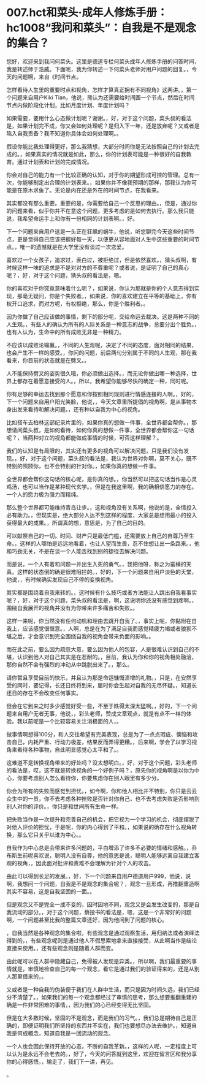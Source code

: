 # 007.hct和菜头·成年人修炼手册：hc1008“我问和菜头”：自我是不是观念的集合？

您好，欢迎来到我问何菜头。这里是德道专栏何菜头成年人修炼手册的问答时间，我是转述师于浩威。下面呢，我为你转述一下何菜头老师对用户问题的回复。，今天的问题啊，来自《时间节点。

怎样看待人生里的重要时点和视角，怎样才算真正拥有不同视角》这两讲。，第一个问题来自用户Kiki Tian，他说，熊认为还需要给时间画一个节点，然后在时间节点内做阶段化计划，比如月度计划、年度计划吗？

如果需要，要用什么心态做计划呢？谢谢。，好，对于这个问题，菜头叔的看法是，如果计划完不成，你又会如何处理呢？是归入下一年，还是放弃呢？又或者是陷入自我责备？我不知道你具体会如何处理啊。。

假设你能比我处理得更好，那么我猜想，大部分时间你是无法按照自己的计划去完成的。，如果真实的情况就是如此，那么，你的计划表可能是一种很好的自我教育。通过计划表和计划的完成情况。

你会对自己的能力有一个比较正确的认知，对于你的期望形成可控的管理。总有一次，你能够制定出合理的计划表来。，如果你并不像我预期的那样，那我认为你可能是在原木求鱼了。无论是内在还是外在的时间节点，在我看来。

其实都没有那么重要。重要的是，你需要给自己一个反思的理由。，但是，通过你的问题来看，似乎你并不在意这个问题，更多考虑的是如何去执行。那么我只能说，我希望命运手上和你有一份相同的计划表啊。，好。

下一个问题来自用户这是一头正在狂飙的蜗牛，他说，听您聊完今天这些时间节点，更是觉得自己应该把握好每一天，以便更从容地面对人生中这些重要的时间节点。，唯一的遗憾就是在大学里没有谈过一次恋爱。

喜欢过一个女孩子，追求过，表白过，被拒绝过，但是依然喜欢。，猜头叔啊，有时候这样一味的追求是不是对对方的不尊重呢？或者说，是证明了自己的真心呢？，好，对于这个问题，猜头叔的看法是，嗯。

你的喜欢对于你究竟意味着什么呢？，如果说，你认为那就是你的个人意志得到实现，那毫无疑问，你是个失败者。，如果说，你的喜欢建立在平等的基础上，你有权开口追求，而对方呢，有权拒绝，那么，你是个胜利者。。

因为你做了自己应该做的事情，剩下的部分呢，交给命运去裁决。这是两种不同的人生观。，有些人的确认为所有的人际关系是一种意志的战争，总要分出个胜负。，也有人认为，生命中的所有成败无非是一种精力。

不应该以成败论输赢。，不同的人生观呢，决定了不同的态度，面对相同的结果，也会产生不一样的感受。，你问的问题，前后两句分别属于不同的人生观，那在我看来，你目前的状态就是在劈叉。。

人不能保持劈叉的姿势很久哦，你必须做出选择。，而无论你做出哪一种选择，世界上都存在着愿意接受的人。，所以，我希望你能够尽快的确定一种，同时呢。

你有足够的幸运去找到那个愿意和你按照相同规则进行情感连接的人啊。，好的，下一个问题来自用户阳光笑脸，他说，，今天文章里所提倡的视角啊，是从事物本身出发来看待和解决问题。，还有种以自我为中心的视角。

比如搭车去柏林这部纪录片里的，如果你真的想做一件事，全世界都会帮你。，那想请问菜头叔，是如何看待，如何你真的想做一件事，全世界都会帮你这一句话呢？，当两种对立的视角都能做成事情的时候，可否这样理解？。

我们的认知是有局限的，其实还有更多的视角可以解决问题，只是我们没有发现。，好，对于这个问题，菜头叔的看法是，我认为世界对你啊，莫不关心，既不特别的照顾你，也不会特别的针对你。，如果你真的想做一件事。

全世界都会帮你这句话的核心呢，是你真的想。，你当然可以把这句话当作是心灵鸡汤，也可以当作是某种现代玄学。，但是在我这里啊，我的确相信愿力的存在。一个人的愿力极为强力而精纯。

那么整个世界都可能维持青岛让步。，这和视角没有关系啊，他说的是，全情投入必有助力。，但现实是，绝大部分人达不到这样的程度，大家总是想用最小的投入获得最大的成果。，所谓真的想，意思是，为了自己的目的。

可以献祭自己的一切。时间、财产只是最低门槛，还需要放上自己的自尊乃至生命。，这样的人哪怕是远远地看着，也让人望而生畏，忍不住想让出一条路来。，他和巧劲无关，不是在谈一个人能否找到别的捷径去解决问题。

而是说，一个人有着和问题一并出生入死的勇气。，我把他呀，称之为蛮横的天真。这样的状态倒的确是很难阻拦的。，好的，下一个问题来自用户淡色的天堂，他说，，有时候确实发现自己不停的变换视角。

其实都是围绕着自我来转的。，这时候有什么技巧或者方法能让人跳出自我看事实呢？，好，对于这个问题，菜头叔的看法是，啊，这说明你还没有感觉到疼啊。，围绕自我展开的视角并没有为你带来许多痛苦和失败。。

这样一来呢，你当然没有任何动机和理由去跳开自我了。，事实上呢，你黏附在自我上，应该感觉很惬意。，人啊，总是在为了满足自我而感觉精疲力竭或者狼狈不堪之后，才会意识到完全围绕自我的视角会带来负面的影响。。

而在此之前，要么因为疏忽大意，要么因为他人的包容，人是很难认识到自己的不堪，认识到他人对自己其实是在忍耐的。，目前，我认为你和你的视角相处融洽，那你自然不会有强烈的冲动从中跳脱出来了。，那么。

请你暂且享受目前的快乐，并且认为那是命运慷慨溃增的礼物。，只是，在安然享受的同时，要记得，长还日终将到来，届时你会生起对自我的无尽怀疑。，知道长还日的存在不会改变任何事实。

但会在它到来之时多少感觉好受一些，不至于跌得太深太猛啊。，好的，下一个问题来自用户无者无事，他说，，彩头老师，赞成文章观点，就是有点不一样的体验。我以前呢是一个比较容易关注消极面的人，。

做事情啊想得100分，和人交往希望有完美表现，总是为了一点点瑕疵、懊恼和攻击自己，内耗严重、行动力极差，结果反而弄得更糟。，后来啊，学会了以学习视角来看待各种事物，自此明显感觉心太平和了。。

这难道不是转换视角带来的好处吗？没太想明白。，好，对于这个问题，彩头老师的看法是，哎，这不就是转换视角的一个好例子吗？，原先你的视角啊是以你为中心，你要考虑别人怎么看待你，你要焦虑你在别人眼里有多少分。

你会为所有的失败而感觉到担忧。，如今啊，你和他人相比并不特别，你只是云云众生中的一员，你不去考虑各种挫败是否针对你自己，也不去考虑失败是否影响到别人对你的评价。，你只是和世间所有生命一样。

把失败当作是一次提升和完善自己的机会，把它视为一个学习的机会，彻底摆脱了对他人评价的担忧，于是呢，你的内心得到了平和。，如果说的确存在什么视角转换，那么它只关乎以谁为中心。。

自我作为中心总是会带来许多问题的，平白增添了许多不必要的情绪和感触。，乔布斯生前呢喜欢说，聪明人没有自尊，他的意思是说，聪明人能够远离自我建立客观的视角，，因此面对批评和责难不会理解为针对个人的攻击。

由此可以得到长足的发展。，好，下一个问题来自用户德道用户999，他说，说啊，我想问一个问题，自我是不是观念的集合呢？，观念一旦形成，再推翻重造啊其实不容易，这是自我坚固的一面。。

但是观念又不是完全一成不变的，因时因地不同，观念又是会发生改变的，那是自我流动的部分。，对于这个问题，蔡投书的看法是，嗯，这是一个非常好的问题啊，一个问题甚至比我的整篇文章还好，因为他问到了问题的核心。

，自我当然是各种观念的集合啦，有些观念是通过观察生活，用归纳法或者演绎法得到的，，有些观念呢则是通过他人不假思索地拿来直接接受，从此啊当作是结论直接来使用。，还有些观念则是随着人群而变。

由此呢可以在人群中隐藏自己，免得被人发现是异类。，所以啊，我们最重要的事情就是，审慎地检查自己的每一个观念，看它是通过我们的验证得来的，还是从别人那里借来的，。

又或者是一种自我的伪装便于我们在人群中生活，而只是因为时间久远，我们已经分不清楚了。，如果我们的每一个观念都经过了审慎的思考，那么想要推翻重建的确是一件非常困难的事情，，因为我们的心已经变得无比坚固。

但是在大多数时候，坚固的不是观念，而是我们的习气。，我们总是期待自己是正确的，即便证明我们所坚持的东西并不实在，我们也要想尽办法去维护。，知道自我是何成概念，知道自我是一团流动的观念。

一个人也会因此保持开放的心态，不断的自我革新。，这样的人呢，一定程度上可以认为是永远不会老去的。，好了，今天的问答就到这里，欢迎在留言区和我分享你的心得感悟。，输走了，我们下一讲，再见。

。